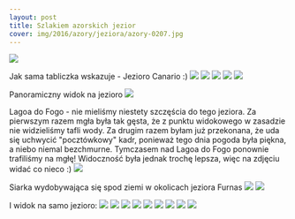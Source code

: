 ```yaml
---
layout: post
title: Szlakiem azorskich jezior
cover: img/2016/azory/jeziora/azory-0207.jpg
---
```

<img src="/img/2016/azory/jeziora/azory-0207.jpg">

Jak sama tabliczka wskazuje - Jezioro Canario :)
<img src="/img/2016/azory/jeziora/azory-0772.jpg">
<img src="/img/2016/azory/jeziora/azory-0775.jpg">
<img src="/img/2016/azory/jeziora/azory-0778.jpg">
<img src="/img/2016/azory/jeziora/azory-0796.jpg">
<img src="/img/2016/azory/jeziora/azory-0794.jpg">

Panoramiczny widok na jezioro
<img src="/img/2016/azory/jeziora/azory-2.jpg">

Lagoa do Fogo - nie mieliśmy niestety szczęścia do tego jeziora. Za pierwszym razem mgła była tak gęsta, że z punktu widokowego w zasadzie nie widzieliśmy tafli wody. Za drugim razem byłam już przekonana, że uda się uchwycić "pocztówkowy" kadr, ponieważ tego dnia pogoda była piękna, a niebo niemal bezchmurne. Tymczasem nad Lagoa do Fogo ponownie trafiliśmy na mgłę! Widoczność była jednak trochę lepsza, więc na zdjęciu widać co nieco :)
<img src="/img/2016/azory/jeziora/azory-0913.jpg">

Siarka wydobywająca się spod ziemi w okolicach jeziora Furnas
<img src="/img/2016/azory/jeziora/azory-0191.jpg">
<img src="/img/2016/azory/jeziora/azory-0193.jpg">

I widok na samo jezioro:
<img src="/img/2016/azory/jeziora/azory-0200.jpg">
<img src="/img/2016/azory/jeziora/azory-0206.jpg">
<img src="/img/2016/azory/jeziora/azory-0211.jpg">
<img src="/img/2016/azory/jeziora/azory-0223.jpg">
<img src="/img/2016/azory/jeziora/azory-0224.jpg">
<img src="/img/2016/azory/jeziora/azory-0237.jpg">
<img src="/img/2016/azory/jeziora/azory-0250.jpg">
<img src="/img/2016/azory/jeziora/azory-0260.jpg">
<img src="/img/2016/azory/jeziora/azory-0263.jpg">

<div class="fb-comments" data-href="http://emilkape.github.io/Jeziora-2016" data-numposts="5" data-width="100%"></div>
